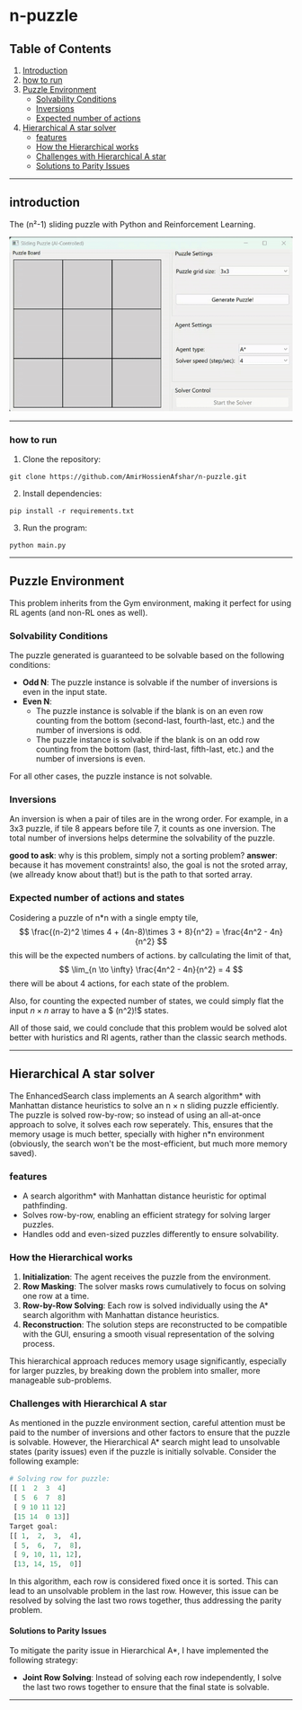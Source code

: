# n-puzzle

## Table of Contents

1. [Introduction](#introduction)  
2. [how to run](#how-to-run)  
3. [Puzzle Environment](#Puzzle-Environment)  
   - [Solvability Conditions](#Solvability-Conditions)  
   - [Inversions](#Inversions)
   - [Expected number of actions](#Expected-number-of-actions)
4. [Hierarchical A star solver](#Hierarchical-A-star-solver)  
   - [features](#features)  
   - [How the Hierarchical works](#How-the-Hierarchical-works)  
   - [Challenges with Hierarchical A star](#Challenges-with-Hierarchical-A-star)  
   - [Solutions to Parity Issues](#Solutions-to-Parity-Issues)

---

## introduction

The (n²-1) sliding puzzle with Python and Reinforcement Learning.

![Hierarchical A*](assets/Hierarchical_A_Star.gif)

---

### how to run
1. Clone the repository:
```
git clone https://github.com/AmirHossienAfshar/n-puzzle.git
```
2. Install dependencies:
```
pip install -r requirements.txt
```
3. Run the program:
```
python main.py
```

---

## Puzzle Environment
This problem inherits from the Gym environment, making it perfect for using RL agents (and non-RL ones as well).

### Solvability Conditions
The puzzle generated is guaranteed to be solvable based on the following conditions:

- **Odd N**: The puzzle instance is solvable if the number of inversions is even in the input state.
- **Even N**:
    - The puzzle instance is solvable if the blank is on an even row counting from the bottom (second-last, fourth-last, etc.) and the number of inversions is odd.
    - The puzzle instance is solvable if the blank is on an odd row counting from the bottom (last, third-last, fifth-last, etc.) and the number of inversions is even.

For all other cases, the puzzle instance is not solvable.

### Inversions
An inversion is when a pair of tiles are in the wrong order. For example, in a 3x3 puzzle, if tile 8 appears before tile 7, it counts as one inversion. The total number of inversions helps determine the solvability of the puzzle.

**good to ask**: why is this problem, simply not a sorting problem?
**answer**: because it has movement constraints! also, the goal is not the sroted array, (we allready know about that!) but is the path to that sorted array.

### Expected number of actions and states
Cosidering a puzzle of n*n with a single empty tile, 
$$
\frac{(n-2)^2 \times 4 + (4n-8)\times 3 + 8}{n^2} = \frac{4n^2 - 4n}{n^2}
$$
this will be the expected numbers of actions. by callculating the limit of that,
$$
\lim_{n \to \infty} \frac{4n^2 - 4n}{n^2} = 4
$$
there will be about 4 actions, for each state of the problem.

Also, for counting the expected number of states, we could simply flat the input $n \times n$ array to have a $ (n^2)!$ states.

All of those said, we could conclude that this problem would be solved alot better with huristics and Rl agents, rather than the classic search methods.

---

## Hierarchical A star solver
The EnhancedSearch class implements an A search algorithm* with Manhattan distance heuristics to solve an n × n sliding puzzle efficiently. The puzzle is solved row-by-row; so instead of using an all-at-once approach to solve, it solves each row seperately. This, ensures that the memory usage is much better, specially with higher n*n environment (obviously, the search won't be the most-efficient, but much more memory saved).

### features
- A search algorithm* with Manhattan distance heuristic for optimal pathfinding.
- Solves row-by-row, enabling an efficient strategy for solving larger puzzles.
- Handles odd and even-sized puzzles differently to ensure solvability.

### How the Hierarchical works
1. **Initialization**: The agent receives the puzzle from the environment.
2. **Row Masking**: The solver masks rows cumulatively to focus on solving one row at a time.
3. **Row-by-Row Solving**: Each row is solved individually using the A* search algorithm with Manhattan distance heuristics.
4. **Reconstruction**: The solution steps are reconstructed to be compatible with the GUI, ensuring a smooth visual representation of the solving process.

This hierarchical approach reduces memory usage significantly, especially for larger puzzles, by breaking down the problem into smaller, more manageable sub-problems.

### Challenges with Hierarchical A star
As mentioned in the puzzle environment section, careful attention must be paid to the number of inversions and other factors to ensure that the puzzle is solvable. However, the Hierarchical A* search might lead to unsolvable states (parity issues) even if the puzzle is initially solvable. Consider the following example:

```python
# Solving row for puzzle:
[[ 1  2  3  4]
 [ 5  6  7  8]
 [ 9 10 11 12]
 [15 14  0 13]]
Target goal:
[[ 1,  2,  3,  4],
 [ 5,  6,  7,  8],
 [ 9, 10, 11, 12],
 [13, 14, 15,  0]]
```

In this algorithm, each row is considered fixed once it is sorted. This can lead to an unsolvable problem in the last row. However, this issue can be resolved by solving the last two rows together, thus addressing the parity problem.

#### Solutions to Parity Issues
To mitigate the parity issue in Hierarchical A*, I have implemented the following strategy:
- **Joint Row Solving**: Instead of solving each row independently, I solve the last two rows together to ensure that the final state is solvable.

---